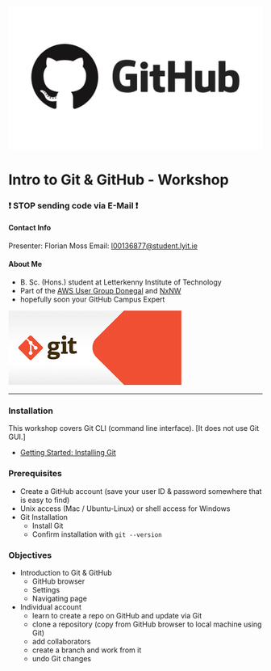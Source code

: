 
![git logo](images/github.jpg)

# Intro to Git & GitHub -  Workshop

### :exclamation: STOP sending code via E-Mail :exclamation:

#### Contact Info
Presenter:  Florian Moss 
Email:   l00136877@student.lyit.ie 

#### About Me
* B. Sc. (Hons.) student at Letterkenny Institute of Technology
* Part of the [AWS User Group Donegal](https://www.meetup.com/AWS-User-Group-Donegal/) and [NxNW](https://www.meetup.com/North-by-Northwest-Tech-Meetup/)
* hopefully soon your GitHub Campus Expert

![git logo](images/git.png)

---
### Installation
This workshop covers Git CLI (command line interface).  [It does not use Git GUI.]  
* [Getting Started:  Installing Git](https://git-scm.com/book/en/v2/Getting-Started-Installing-Git)

### Prerequisites
* Create a GitHub account (save your user ID & password somewhere that is easy to find)
* Unix access (Mac / Ubuntu-Linux) or shell access for Windows
* Git Installation
  - Install Git
  - Confirm installation with `git --version`

### Objectives
* Introduction to Git & GitHub
     - GitHub browser
     - Settings
     - Navigating page
* Individual account  
     - learn to create a repo on GitHub and update via Git
     - clone a repository (copy from GitHub browser to local machine using Git)
     - add collaborators 
     - create a branch and work from it
     - undo Git changes
     
 
